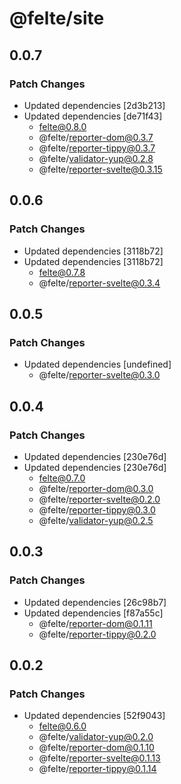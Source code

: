 # @felte/site

## 0.0.7

### Patch Changes

- Updated dependencies [2d3b213]
- Updated dependencies [de71f43]
  - felte@0.8.0
  - @felte/reporter-dom@0.3.7
  - @felte/reporter-tippy@0.3.7
  - @felte/validator-yup@0.2.8
  - @felte/reporter-svelte@0.3.15

## 0.0.6

### Patch Changes

- Updated dependencies [3118b72]
- Updated dependencies [3118b72]
  - felte@0.7.8
  - @felte/reporter-svelte@0.3.4

## 0.0.5

### Patch Changes

- Updated dependencies [undefined]
  - @felte/reporter-svelte@0.3.0

## 0.0.4

### Patch Changes

- Updated dependencies [230e76d]
- Updated dependencies [230e76d]
  - felte@0.7.0
  - @felte/reporter-dom@0.3.0
  - @felte/reporter-svelte@0.2.0
  - @felte/reporter-tippy@0.3.0
  - @felte/validator-yup@0.2.5

## 0.0.3

### Patch Changes

- Updated dependencies [26c98b7]
- Updated dependencies [f87a55c]
  - @felte/reporter-dom@0.1.11
  - @felte/reporter-tippy@0.2.0

## 0.0.2

### Patch Changes

- Updated dependencies [52f9043]
  - felte@0.6.0
  - @felte/validator-yup@0.2.0
  - @felte/reporter-dom@0.1.10
  - @felte/reporter-svelte@0.1.13
  - @felte/reporter-tippy@0.1.14

